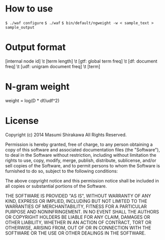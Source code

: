 # How to use

`$ ./waf configure`
`$ ./waf`
`$ bin/default/ngweight -w < sample_text > sample_output`

# Output format

[internal node id] \t [term length] \t [gtf: global term freq] \t [df: document freq] \t [udf: unigram document freq] \t [term]

# N-gram weight

weight = log(D * df/udf^2)

# License

Copyright (c) 2014 Masumi Shirakawa All Rights Reserved.

Permission is hereby granted, free of charge, to any person
obtaining a copy of this software and associated documentation
files (the "Software"), to deal in the Software without
restriction, including without limitation the rights to use,
copy, modify, merge, publish, distribute, sublicense, and/or sell
copies of the Software, and to permit persons to whom the
Software is furnished to do so, subject to the following
conditions:

The above copyright notice and this permission notice shall be
included in all copies or substantial portions of the Software.

THE SOFTWARE IS PROVIDED "AS IS", WITHOUT WARRANTY OF ANY KIND,
EXPRESS OR IMPLIED, INCLUDING BUT NOT LIMITED TO THE WARRANTIES
OF MERCHANTABILITY, FITNESS FOR A PARTICULAR PURPOSE AND
NONINFRINGEMENT. IN NO EVENT SHALL THE AUTHORS OR COPYRIGHT
HOLDERS BE LIABLE FOR ANY CLAIM, DAMAGES OR OTHER LIABILITY,
WHETHER IN AN ACTION OF CONTRACT, TORT OR OTHERWISE, ARISING
FROM, OUT OF OR IN CONNECTION WITH THE SOFTWARE OR THE USE OR
OTHER DEALINGS IN THE SOFTWARE.
